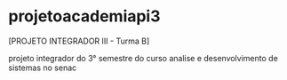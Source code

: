 # projetoacademiapi3

[PROJETO INTEGRADOR III - Turma B]

projeto integrador do 3° semestre do curso analise e desenvolvimento de sistemas no senac
